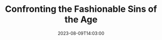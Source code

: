 ---
title: "Confronting the Fashionable Sins of the Age"
description: "John Hanna writes that Sin\u0027s God-defying, God-opposing character, in light of our mortality, the coming judgment, and eternity, is largely, if not completely, ignored."
quote: "Given that our secular age is subjective and relativistic and therapeutic, the reality of objective, transcendent truth is practically incomprehensible to our neighbors and friends, including many within our churches as well. Unless and until that is challenged clearly and directly, what is said is liable to be understood and filtered through such subjectivism and relativism. Thus, the presentation of sin as primarily psychological, interpersonal, and sociological will invariably be understood on such terms. Such sin cannot make sense of why we needed the Son of God to assume our flesh, bear our sin, plunge down into death and hell, and rise again."
quoteAuthor: "John Hanna"
anchortext: "American Reformer"
url: "https://americanreformer.org/2023/08/the-secular-sensitive-model/"
date: 2023-08-09T14:03:00
layout: link
category: link
blockquote: true
youtube: false
tags:
    - Preaching
    - Sin
---